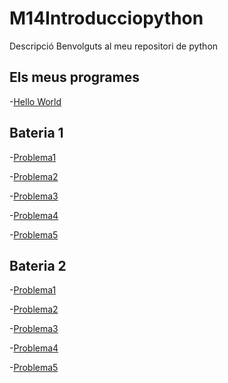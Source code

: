 # M14Introducciopython
Descripció
Benvolguts al meu repositori de python

## Els meus programes

  -[Hello World](hello_world.py)
  
## Bateria 1
  -[Problema1](problema1.py)
  
  -[Problema2](problema2.py)

  -[Problema3](problema3.py)

  -[Problema4](problema4.py)

  -[Problema5](Problema5.py)

## Bateria 2

  -[Problema1](Problema1.py)
 
  -[Problema2](Problema2.py)

  -[Problema3](Problema3.py)

  -[Problema4](Problema4.py)

  -[Problema5](problema5.py)
